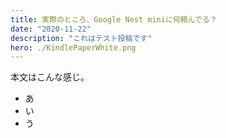 ```yaml
---
title: 実際のところ、Google Nest miniに何頼んでる？
date: "2020-11-22"
description: "これはテスト投稿です"
hero: ./KindlePaperWhite.png
---
```


本文はこんな感じ。
- あ
- い
- う